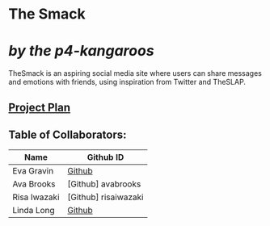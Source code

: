 # The Smack
# _by the p4-kangaroos_
TheSmack is an aspiring social media site where users can share messages and emotions with friends, using inspiration from Twitter and TheSLAP.


## [Project Plan](https://docs.google.com/document/d/1iicxZwL0Sfc2mNzfxLqNAFXM357XP-C96Gz30Cukj44/edit)


## Table of Collaborators:
| Name | Github ID |
| ------------- | ----------- | 
|Eva Gravin | [Github](https://github.com/evagravin) |
|Ava Brooks | [Github] avabrooks |
|Risa Iwazaki | [Github] risaiwazaki |
|Linda Long | [Github](https://github.com/lindalonglong) |



